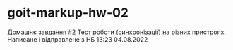 # goit-markup-hw-02
Домашнє завдання #2
Тест роботи (синхронізації) на різних пристроях. Написане і відправлене з НБ 13:23 04.08.2022